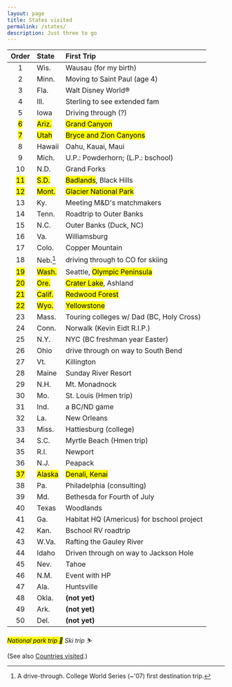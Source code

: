 ```yaml
---
layout: page
title: States visited
permalink: /states/
description: Just three to go
---
```

| Order | State | First Trip |
| :----: | :--- | :--- |
| 1 | Wis. | Wausau (for my birth) |
| 2 | Minn. | Moving to Saint Paul (age 4) |
| 3 | Fla. | Walt Disney World® |
| 4 | Ill. | Sterling to see extended fam |
| 5 | Iowa | Driving through (?) |
| <mark>6</mark> | <mark>Ariz.</mark> | <mark>Grand Canyon</mark> |
| <mark>7</mark> | <mark>Utah</mark> | <mark>Bryce and Zion Canyons</mark> |
| 8 | Hawaii | Oahu, Kauai, Maui |
| <lightskyblue>9</lightskyblue> | <lightskyblue>Mich.</lightskyblue> | <lightskyblue>U.P.: Powderhorn</lightskyblue>; (L.P.: bschool) |
| 10 | N.D. | Grand Forks |
| <mark>11</mark> | <mark>S.D.</mark> | <mark>Badlands</mark>, Black Hills |
| <mark>12</mark> | <mark>Mont.</mark> | <mark>Glacier National Park</mark> |
| 13 | Ky. | Meeting M&D's matchmakers |
| 14 | Tenn. | Roadtrip to Outer Banks |
| 15 | N.C. | Outer Banks (Duck, NC) |
| 16 | Va. | Williamsburg |
| <lightskyblue>17</lightskyblue> | <lightskyblue>Colo.</lightskyblue> | <lightskyblue>Copper Mountain</lightskyblue> |
| 18 | Neb.[^1] | driving through to CO for skiing |
| <mark>19</mark> | <mark>Wash.</mark> | Seattle, <mark>Olympic Peninsula</mark> |
| <mark>20</mark> | <mark>Ore.</mark> | <mark>Crater Lake</mark>, Ashland |
| <mark>21</mark> | <mark>Calif.</mark> | <mark>Redwood Forest</mark> |
| <mark>22</mark> | <mark>Wyo.</mark> | <mark>Yellowstone</mark> |
| 23 | Mass. | Touring colleges w/ Dad (BC, Holy Cross) |
| 24 | Conn. | Norwalk (Kevin Eidt R.I.P.) |
| 25 | N.Y. | NYC (BC freshman year Easter) |
| 26 | Ohio | drive through on way to South Bend |
| <lightskyblue>27</lightskyblue> | <lightskyblue>Vt.</lightskyblue> | <lightskyblue>Killington</lightskyblue> |
| <lightskyblue>28</lightskyblue> | <lightskyblue>Maine</lightskyblue> | <lightskyblue>Sunday River Resort</lightskyblue> |
| 29 | N.H. | Mt. Monadnock |
| 30 | Mo. | St. Louis (Hmen trip) |
| 31 | Ind. | a BC/ND game |
| 32 | La. | New Orleans |
| 33 | Miss. | Hattiesburg (college) |
| 34 | S.C. | Myrtle Beach (Hmen trip) |
| 35 | R.I. | Newport |
| 36 | N.J. | Peapack |
| <mark>37</mark> | <mark>Alaska</mark> | <mark>Denali, Kenai</mark> |
| 38 | Pa. | Philadelphia (consulting) |
| 39 | Md. | Bethesda for Fourth of July |
| 40 | Texas | Woodlands |
| 41 | Ga. | Habitat HQ (Americus) for bschool project |
| 42 | Kan. | Bschool RV roadtrip |
| 43 | W.Va. | Rafting the Gauley River |
| 44 | Idaho | Driven through on way to Jackson Hole |
| 45 | Nev. | Tahoe |
| 46 | N.M. | Event with HP |
| 47 | Ala. | Huntsville |
| 48 | Okla.| **(not yet)** |
| 49 | Ark. | **(not yet)** |
| 50 | Del. | **(not yet)** |

*<mark>National park trip 🥾</mark>*
*<lightskyblue>Ski trip ⛷</lightskyblue>*

[^1]: A drive-through. College World Series (~'07) first destination trip.

(See also [Countries visited](/countries/).)